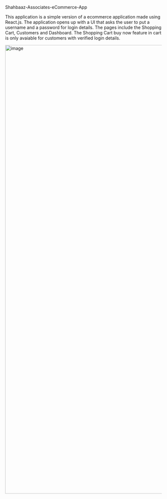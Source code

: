 
Shahbaaz-Associates-eCommerce-App

This application is a simple version of a ecommerce application made using React.js. The application opens up with a UI that asks the user to put a username and a password for login details. The pages include the Shopping Cart, Customers and Dashboard. The Shopping Cart buy now feature in cart is only avaiable for customers with verified login details.


<img width="1440" alt="image" src="https://user-images.githubusercontent.com/98342966/184509039-adc8d32b-917c-4f79-934b-77e3e7d9f48a.png">
